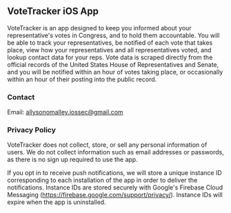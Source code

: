 ## VoteTracker iOS App

VoteTracker is an app designed to keep you informed about your representative's votes in Congress, and to hold them accountable. You will be able to track your representatives, be notified of each vote that takes place, view how your representatives and all representatives voted, and lookup contact data for your reps. Vote data is scraped directly from the official records of the United States House of Representatives and Senate, and you will be notified within an hour of votes taking place, or occasionally within an hour of their posting into the public record.


### Contact

Email: allysonomalley.iossec@gmail.com


### Privacy Policy

VoteTracker does not collect, store, or sell any personal information of users. We do not collect information such as email addresses or passwords, as there is no sign up required to use the app.

If you opt in to receive push notifications, we will store a unique instance ID corresponding to each installation of the app in order to deliver the notifications. Instance IDs are stored securely with Google's Firebase Cloud Messaging (https://firebase.google.com/support/privacy/). Instance IDs will expire when the app is uninstalled.

